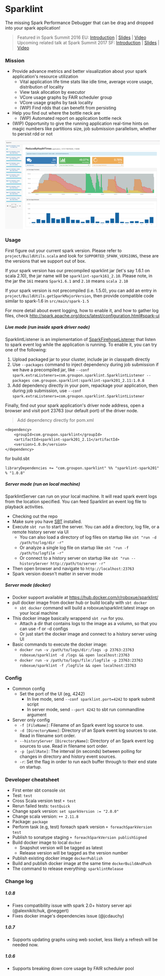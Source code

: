 Sparklint
========

The missing Spark Performance Debugger that can be drag and dropped into your spark application!

> Featured in Spark Summit 2016 EU: [Introduction](https://spark-summit.org/eu-2016/events/sparklint-a-tool-for-monitoring-identifying-and-tuning-inefficient-spark-jobs-across-your-cluster/) | [Slides](https://www.slideshare.net/SparkSummit/spark-summit-eu-talk-by-simon-whitear) | [Video](https://www.youtube.com/watch?v=reGerTzcvoA)    
Upcoming related talk at Spark Summit 2017 SF: [Introduction](https://spark-summit.org/2017/events/continuous-application-with-fair-scheduler/) | [Slides](https://www.slideshare.net/databricks/continuous-application-with-fair-scheduler-with-robert-xue) | [Video](https://youtu.be/oXwOQKXo9VE)

### Mission
- Provide advance metrics and better visualization about your spark application's resource utilization
  - Vital application life time stats like idle time, average vcore usage, distribution of locality
  - View task allocation by executor
  - VCore usage graphs by FAIR scheduler group
  - VCore usage graphs by task locality
  - (WIP) Find rdds that can benefit from persisting
- Help you find out where the bottle neck are
  - (WIP) Automated report on application bottle neck
- (WIP) Opportunity to give the running application real-time hints on magic numbers like partitions size, job submission parallelism, whether to persist rdd or not

![ScreenShot](screen_shot.png)

### Usage

First figure out your current spark version. Please refer to `project/BuildUtils.scala` and look for `SUPPORTED_SPARK_VERSIONS`, these are the versions that we support out of box.

If your spark version has our precompiled sparklint jar (let's say 1.6.1 on scala 2.10), the jar name will be `sparklint-spark161_2.10`.
Please note, in the jar the `161` means `Spark1.6.1` and `2.10` means `scala 2.10`

If your spark version is not precompiled (i.e. 1.5.0), you can add an entry in `project/BuildUtils.getSparkMajorVersion`, then provide compatible code similar to spark-1.6 in `src/main/spark-1.5`

For more detail about event logging, how to enable it, and how to gather log files, check http://spark.apache.org/docs/latest/configuration.html#spark-ui

##### Live mode (run inside spark driver node)

SparklintListener is an implementation of [SparkFirehoseListener](https://spark.apache.org/docs/1.5.2/api/java/org/apache/spark/SparkFirehoseListener.html)
that listen to spark event log while the application is running. To enable it, you can try one of the following:

1. Upload packaged jar to your cluster, include jar in classpath directly
2. Use `--packages` command to inject dependency during job submission if we have a precompiled jar, like `--conf spark.extraListeners=com.groupon.sparklint.SparklintListener --packages com.groupon.sparklint:sparklint-spark201_2.11:1.0.8`
3. Add dependency directly in your pom, repackage your application, then during job submission, use `--conf spark.extraListeners=com.groupon.sparklint.SparklintListener`

Finally, find out your spark application's driver node address, open a browser and visit port 23763 (our default port) of the driver node.

> Add dependency directly for pom.xml
  ```
  <dependency>
      <groupId>com.groupon.sparklint</groupId>
      <artifactId>sparklint-spark201_2.11</artifactId>
      <version>1.0.8</version>
  </dependency>
  ```
  for build.sbt
  ```
  libraryDependencies += "com.groupon.sparklint" %% "sparklint-spark201" % "1.0.8"
  ```

##### Server mode (run on local machine)

SparklintServer can run on your local machine. It will read spark event logs from the location specified.
You can feed Sparklint an event log file to playback activities.

- Checking out the repo
- Make sure you have [SBT](http://www.scala-sbt.org/) installed.
- Execute `sbt run` to start the server. You can add a directory, log file, or a remote history server via UI
    - You can also load a directory of log files on startup like `sbt "run -d /path/to/log/dir -r"`
    - Or analyze a single log file on startup like `sbt "run -f /path/to/logfile -r"`
    - Or connect to a history server on startup like `sbt "run --historyServer http://path/to/server -r"`
- Then open browser and navigate to `http://localhost:23763`
- Spark version doesn't matter in server mode

##### Server mode (docker)
- Docker support available at https://hub.docker.com/r/roboxue/sparklint/
- pull docker image from docker hub or build locally with `sbt docker`
  - `sbt docker` command will build a roboxue/sparklint:latest image on your local machine
- This docker image basically wrappend `sbt run` for you. 
  - Attach a dir that contains logs to the image as a volumn, so that you can use -f or -d configs
  - Or just start the docker image and connect to a history server using UI
- Basic commands to execute the docker image:
  - `docker run -v /path/to/logs/dir:/logs -p 23763:23763 roboxue/sparklint -d /logs && open localhost:23763`
  - `docker run -v /path/to/logs/file:/logfile -p 23763:23763 roboxue/sparklint -f /logfile && open localhost:23763`


### Config
* Common config
    * Set the port of the UI (eg, 4242)
        - In live mode, send `--conf sparklint.port=4242` to spark submit script
        - In server mode, send `--port 4242` to sbt run commandline argument
* Server only config
    - `-f [FileName]`: Filename of an Spark event log source to use.
    - `-d [DirectoryName]`: Directory of an Spark event log sources to use. Read in filename sort order.
    - `--historyServer [DirectoryName]`: Directory of an Spark event log sources to use. Read in filename sort order.
    - `-p [pollRate]`: The interval (in seconds) between polling for changes in directory and history event sources.
    - `-r`: Set the flag in order to run each buffer through to their end state on startup.

### Developer cheatsheet

* First enter sbt console `sbt`
* Test: `test`
* Cross Scala version test `+ test`
* Rerun failed tests: `testQuick`
* Change spark version: `set sparkVersion := "2.0.0"`
* Change scala version: `++ 2.11.8`
* Package: `package`
* Perform task (e.g, test) foreach spark version `+ foreachSparkVersion test`
* Publish to sonatype staging `+ foreachSparkVersion publishSigned`
* Build docker image to local `docker`
    - Snapshot version will be tagged as latest
    - Release version will be tagged as the version number
* Publish existing docker image `dockerPublish`
* Build and publish docker image at the same time `dockerBuildAndPush`
* The command to release everything: `sparklintRelease`

### Change log

##### 1.0.8
- Fixes compatibility issue with spark 2.0+ history server api (@alexnikitchuk, @neggert)
- Fixes docker image's dependencies issue (@jcdauchy)

##### 1.0.7
- Supports updating graphs using web socket, less likely a refresh will be needed now.

##### 1.0.6
- Supports breaking down core usage by FAIR scheduler pool
 
 
 
 
 
 
 
 
 
 
 
 
 
 
 
 
 
 
 
 
 
 
 
 
 
 
 
 
 
 
 
 
 
 
 
 
 
 
 
 
 
 
 
 
 
 
 
 
 
 
 
 
 
 
 
 
 
 
 
 
 
 
 
 
 
 
 
 
 
 
 
 
 
 
 
 
 
 
 
 
 
 
 
 
 
 
 
 
 
 
 
 
 
 
 
 
 
 
 
 
 
 
 
 
 
 
 
 
 
 
 
 
 
 
 
 
 
 
 
 
 
 
 
 
 
 
 
 
 
 
 
 
 
 
 
 
 
 
 
 
 
 
 
 
 
 
 
 
 
 
 
 
 
 
 
 
 
 
 
 
 
 
 
 
 
 
 
 
 
 
 
 
 
 
 
 
 
 
 
 
 
 
 
 
 
 
 
 
 
 
 
 
 
 
 
 
 
 
 
 
 
 
 
 
 
 
 
 
 
 
 
 
 
 
 
 
 
 
 
 
 
 
 
 
 
 
 
 
 
 
 
 
 
 
 
 
 
 
 
 
 
 
 
 
 
 
 
 
 
 
 
 
 
 
 
 
 
 
 
 
 
 
 
 
 
    
 
 
 
 
 
 
 
 
 
 
 
 
 
 
 
 
 
 
 
 
 
 
 
 
 
 
 
 
 
 
 
 
 
 
 
 
 
 
 
 
 
 
 
 
 
 
 
 
 
 
 
 
